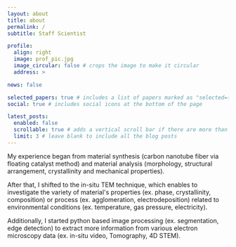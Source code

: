 ```yaml
---
layout: about
title: about
permalink: /
subtitle: Staff Scientist

profile:
  align: right
  image: prof_pic.jpg
  image_circular: false # crops the image to make it circular
  address: >

news: false

selected_papers: true # includes a list of papers marked as "selected={true}"
social: true # includes social icons at the bottom of the page

latest_posts:
  enabled: false
  scrollable: true # adds a vertical scroll bar if there are more than 3 new posts items
  limit: 3 # leave blank to include all the blog posts
---
```


My experience began from material synthesis (carbon nanotube fiber via floating catalyst method) and material analysis (morphology, structural arrangement, crystallinity and mechanical properties).

After that, I shifted to the in-situ TEM technique, which enables to investigate the variety of material's properties (ex. phase, crystallinity, composition) or process (ex. agglomeration, electrodeposition) related to environmental conditions (ex. temperature, gas pressure, electricity).

Additionally, I started python based image processing (ex. segmentation, edge detection) to extract more information from various electron microscopy data (ex. in-situ video, Tomography, 4D STEM).
